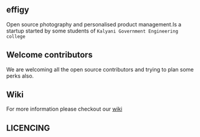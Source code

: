 ## effigy
Open source photography and personalised product management.Is a startup started by some students of `Kalyani Government Engineering college`
## Welcome contributors
We are welcoming all the open source contributors and trying to plan some perks also.
## Wiki 
For more information please checkout our [wiki](https://github.com/e-potray/effigy/wiki)
## LICENCING
